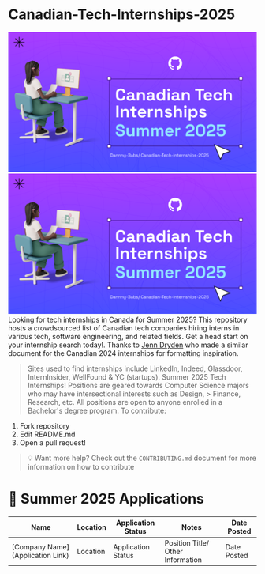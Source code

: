 # Canadian-Tech-Internships-2025

![Canadian-Tech-Internships-Summer-2025.png](/Banner/Banner.png)
![Canadian-Tech-Internships-Summer-2025-Image-2.png](/Banner/Banner.png)
Looking for tech internships in Canada for Summer 2025? This repository hosts a crowdsourced list of Canadian tech companies hiring interns in various tech, software engineering, and related fields. Get a head start on your internship search today!. Thanks to [Jenn Dryden](https://github.com/jenndryden/Canadian-Tech-Internships-Summer-2024) who made a similar document for the Canadian 2024 internships for formatting inspiration.
 
> Sites used to find internships include LinkedIn, Indeed, Glassdoor, InternInsider, WellFound & YC (startups).
Summer 2025 Tech Internships!
> Positions are geared towards Computer Science majors who may have intersectional interests such as Design, > Finance, Research, etc. All positions are open to anyone enrolled in a Bachelor's degree program.
To contribute:

1.  Fork repository
2.  Edit README.md
3.  Open a pull request!

> 💡 Want more help? Check out the `CONTRIBUTING.md` document for more information on how to contribute

# 🎉 Summer 2025 Applications

| Name | Location | Application Status | Notes | Date Posted |
| ---- | -------- | ----------------- | ----- | ----------- |
| [Company Name](Application Link) |Location | Application Status | Position Title/ Other Information | Date Posted |
